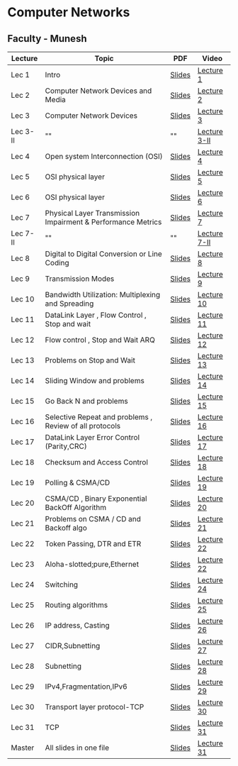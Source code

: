  # Computer Networks

 ## Faculty - Munesh 

|Lecture |Topic |PDF|Video|
|---|---|---|---|
|Lec 1  | Intro   |[Slides](https://drive.google.com/file/d/1jYADMqUI_L2_qc6oqIfBDk3kAfZFOlQr/view)|[Lecture 1](https://drive.google.com/file/d/1ot_QEq2oLC0xoXd7p24Dfvp0yF5tzyc4/view)|
|Lec 2 |  Computer Network Devices and Media  |[Slides](https://drive.google.com/file/d/19I0ZLhV410WhfUVEyKD5DrbklN0ddxUb/view)|[Lecture 2](https://drive.google.com/file/d/1hlFhHPS1o5ZayPivMo1zIG2ySUfUQMPn/view)|
|Lec 3  |Computer Network Devices    |[Slides](https://drive.google.com/file/d/1YMDuqfcEBg_1_y8iapo_gxterQ0YztZ1/view)|[Lecture 3](https://drive.google.com/file/d/1W6aHHR4Sr03K_SnE-9CPjnu82G-Kl1-y/view)|
|Lec 3- II| ""| "" |[Lecture 3-II](https://drive.google.com/file/d/1NNMLmifDdvho1pJ5nqYrBpW-rxq-iSPF/view)|
|Lec 4 | Open system Interconnection (OSI)   |[Slides](https://drive.google.com/file/d/1g9L4oKtIxoJFMLU2wYhASo4e5Un9lnXi/view)|[Lecture 4](https://drive.google.com/file/d/1SaBW5EbUYnfGIB_R336C1dWjdqAIoVDP/view)|
|Lec  5 | OSI physical layer   |[Slides](https://drive.google.com/file/d/1NGU8kdsjxjLHjxM_yCImKmJTE9K2Obwh/view)|[Lecture 5](https://drive.google.com/file/d/1DUid1nCbmifzT-l9PRPu0vaBs1u_CkYY/view)|
|Lec  6 | OSI physical layer   |[Slides](https://drive.google.com/file/d/1CRSxEcHD0_O15ZpYlzQV6hoA2Nihjjhh/view)|[Lecture 6](https://drive.google.com/file/d/10imkgTSWjKpCx4Qi_rMPxqhtd4bi5RI4/view)|
|Lec  7 |Physical Layer Transmission Impairment & Performance Metrics    |[Slides](https://drive.google.com/file/d/1asovMJX8bt20Gd9QHA2VnW6l3g-w3C5S/view)|[Lecture 7](https://drive.google.com/file/d/1uNoHUtK1r1cdG4F33hRhX0NOitTkh78_/view)|
|Lec  7-II | ""   |""|[Lecture 7-II](https://drive.google.com/file/d/1GUB-dYndUy468OOS_iC1BgyrhBQgOXEn/view)|
|Lec 8| Digital to Digital Conversion or Line Coding|[Slides](https://drive.google.com/file/d/1gkX7zMxwqlnxMFTp1kB6G5Akn1EINk0A/view)|[Lecture 8](https://drive.google.com/file/d/1NbLOsacNlcjusdtoKsEIr6z6c-MmD50M/view)|
|Lec  9 |  Transmission Modes  |[Slides](https://drive.google.com/file/d/1qVsWYchd0Neloyd5gtjmuEHgK_4qt4pq/view)|[Lecture 9](https://drive.google.com/file/d/1QfcQonxo2VGrhNBuZbbjd-iV-_zsZsGr/view)|
|Lec   10| Bandwidth Utilization: Multiplexing and Spreading   |[Slides](https://drive.google.com/file/d/1yEE5-bb5c1q2xvBnvy4FdoTijdC_Yb4f/view)|[Lecture 10](https://drive.google.com/file/d/1PQGmfl0jsmj4Hzm3n0YKxOWqYTMYe3XK/view)|
|Lec  11 | DataLink Layer , Flow Control , Stop and wait  |[Slides](https://drive.google.com/file/d/1QUjVu77oHZ4063_hUJT0gEwfNOCpqV4P/view)|[Lecture 11](https://drive.google.com/file/d/1HXPrLO44cNwB9FvWRvndOqKa_1rnETw5/view)|
|Lec 12  | Flow control , Stop and Wait ARQ   |[Slides](https://drive.google.com/file/d/1dQqpwHncmK2lQsToBozimG2jFp4FeEm6/view)|[Lecture 12](https://drive.google.com/file/d/1fbxyUHF12T0rKQMYKC-F-1vEhkR9oINR/view)|
|Lec   13| Problems on Stop and Wait   |[Slides](https://drive.google.com/file/d/1ToYpD7qS_4fmTgUEd7AMNm8YP0V_4KAv/view)|[Lecture 13](https://drive.google.com/file/d/1EGaP--BkOLhoM_0EKXWEE4w-7h7GTvIN/view)|
|Lec  14 |  Sliding Window and problems  |[Slides](https://drive.google.com/file/d/1ThrhHnTrsNrLJTvh9MCnwojZ-dMyzZJ1/view)|[Lecture 14](https://drive.google.com/file/d/1VX0t_geUspBaP7uoF-BYBUIXwS6NgCpB/view)|
|Lec  15 | Go Back N and problems   |[Slides](https://drive.google.com/file/d/1FXT-O-UcjFXEQERQoNAclwtfhlJgJCvv/view)|[Lecture 15](https://drive.google.com/file/d/16C9GSOiJT0dB7lcNxds5T-WzgSf3cxNe/view)|
|Lec  16 | Selective Repeat and problems , Review of all protocols   |[Slides](https://drive.google.com/file/d/1kVCBZq0ZU3gKB0Bgcf9PhUiWdjOjX0gs/view)|[Lecture 16](https://drive.google.com/file/d/1wq4II8LgtOkdwGyruMRXAQ20UmvxPTP9/view)|
|Lec   17|DataLink Layer Error Control (Parity,CRC)    |[Slides](https://drive.google.com/file/d/1XRkpEuQN2DlKuUlv0wiKOSBlMQcuvPuH/view)|[Lecture 17](https://drive.google.com/file/d/1GPN1Wtbk5HvZIehPQ-BA5Kh7GTOtHsX4/view)|
|Lec  18 |Checksum and Access Control|[Slides](https://drive.google.com/file/d/1gDJhybFj-PHkw09F2bhcrhtL9FR90uzA/view)|[Lecture 18](https://drive.google.com/file/d/18s1LB6Gwc4nG99tJ8f9XdSWvdFNo7dZZ/view)|
|Lec  19 |  Polling & CSMA/CD    |[Slides](https://drive.google.com/file/d/1aIW3HgrquiOjEf3wg6A-O5DQxjrBr1zj/view)|[Lecture 19](https://drive.google.com/file/d/1kL6aSDcbMwob9N6DKnp_QdTzS5nQ2xwS/view)|
|Lec  20|CSMA/CD , Binary Exponential BackOff Algorithm  |[Slides](https://drive.google.com/file/d/10n7zPhzY0RaAn6IULP3QPeNLJEaHjnl1/view)|[Lecture 20](https://drive.google.com/file/d/1IktSh5iaSDPnJS6fzg4P_tLSyTClCnCx/view)|
|Lec  21| Problems on CSMA / CD and Backoff algo|[Slides](https://drive.google.com/file/d/1372XAxOA-39HJ0l2Xz5A-n6dUzNAqe5O/view)|[Lecture 21](https://drive.google.com/file/d/1hXHJxT8FpoAFDGfB2MUsV05R1m2DL6Ji/view)|
|Lec 22|Token Passing, DTR and ETR|[Slides](https://drive.google.com/file/d/12do9ZS-vLfiOYAnsuFCGAw-XnW9Zhjt7/view)|[Lecture 22](https://drive.google.com/file/d/11BbZzp3X0jd6BB_x0Mup6icSwvcKxUHy/view)|
|Lec 23|Aloha-slotted;pure,Ethernet |[Slides](https://drive.google.com/file/d/1PiuBYc6c_OD2RNvbJuPyEIO1IbQ83Djc/view)|[Lecture 22](https://drive.google.com/file/d/1mQ9l7i5XP0y_pgJbGcwwrU7F8IY57qmS/view)|
|Lec 24|Switching|[Slides](https://drive.google.com/file/d/1SMCFLwkkR5qkI91kaxTuiG4UFOaJk87l/view)|[Lecture 24](https://drive.google.com/file/d/1Xoge5aW3DTpesnt66k7ebAcfqiYRl05_/view)|
|Lec 25|Routing algorithms|[Slides](https://drive.google.com/file/d/1AslcNxK5WVTCzI5F5AMvyxjwDvvINncy/view)|[Lecture 25](https://drive.google.com/file/d/1uERGCKrYvxiu7gZXOGQCQ8n4q3nmYKnk/view)|
|Lec 26|IP address, Casting|[Slides](https://drive.google.com/file/d/1lGmMOQso2BZi2RVHsqse63h3d3Jx_ecT/view)|[Lecture 26](https://drive.google.com/file/d/1r8zsLRXHrqokOuXv-EKNi3o8dxvZD4bo/view)|
|Lec 27|CIDR,Subnetting|[Slides](https://drive.google.com/file/d/1RNV9QPbQMozgtpv8JGV7jGNZo0vjQA_y/view)|[Lecture 27](https://drive.google.com/file/d/1Vlsa1uYuxuM5iHc4OoyFlDa-nG5fG0Ue/view)|
|Lec 28|Subnetting|[Slides](https://drive.google.com/file/d/1XxQi4P1V6k-J2DXAJznKrd-o9Ll0AVbq/view)|[Lecture 28](https://drive.google.com/file/d/1HcYH3DgkS4Y8AUAB0X4Q8G1OC18f1O2c/view)|
|Lec 29|IPv4,Fragmentation,IPv6|[Slides](https://drive.google.com/file/d/1sS1V7WmXkNlinjhm616fHd7qHUa0bfyj/view)|[Lecture 29](https://drive.google.com/file/d/10eeGax8Ex3X7s90v3DK0PJh6i0Xp0yf-/view)|
|Lec 30|Transport layer protocol-TCP|[Slides](https://drive.google.com/file/d/1wzXduaya4a6xUpNzYNjVbo5iC0rnk65F/view)|[Lecture 30](https://drive.google.com/file/d/15cnhcvWIo66wAN4eeiUHMwtPTLYPPGTt/view)|
|Lec 31|TCP|[Slides](https://drive.google.com/file/d/1TRfOxPWH53svXQWzV1eP9YC3C3Fwm0Tk/view)|[Lecture 31](https://drive.google.com/file/d/1YZp3TANWxW1zgf3lzRaHykqNdyt183KV/view)|
|Master|All slides in one file|[Slides](https://drive.google.com/file/d/1rOHr1JPM7lwzzJ_kIWwsI6EwU6GfGt9l/view)|[Lecture 31](-)|

<!--
|Lec |    |[Slides]() |[Lecture ]()|
|Lec 23|    |[Slides]() |[Lecture 23]|
|  |    |[Slides]() |[Lecture 24]|
-->

